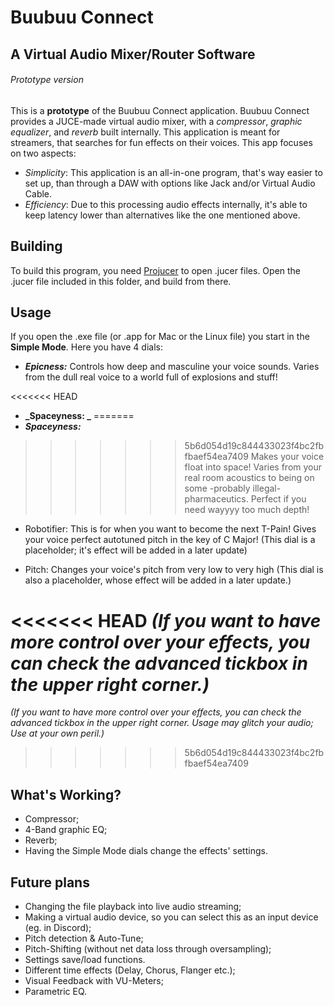 # Buubuu Connect
## A Virtual Audio Mixer/Router Software
###### Prototype version

This is a **prototype** of the Buubuu Connect application.
Buubuu Connect provides a JUCE-made virtual audio mixer, with a *compressor*, *graphic equalizer*, and *reverb* built internally.
This application is meant for streamers, that searches for fun effects on their voices. This app focuses on two aspects:

* *Simplicity*: This application is an all-in-one program, that's way easier to set up, than through a DAW with options like Jack and/or Virtual Audio Cable.
* *Efficiency*: Due to this processing audio effects internally, it's able to keep latency lower than alternatives like the one mentioned above.

## Building
To build this program, you need [Projucer](https://shop.juce.com/get-juce/download) to open .jucer files.
Open the .jucer file included in this folder, and build from there.

## Usage
If you open the .exe file (or .app for Mac or the Linux file) you start in the **Simple Mode**. Here you have 4 dials:

* **_Epicness:_**
Controls how deep and masculine your voice sounds. Varies from the dull real voice to a world full of explosions and stuff!

<<<<<<< HEAD
* **_Spaceyness: _**
=======
* **_Spaceyness:_**
>>>>>>> 5b6d054d19c844433023f4bc2fbfbaef54ea7409
Makes your voice float into space! Varies from your real room acoustics to being on some -probably illegal- pharmaceutics. Perfect if you need wayyyy too much depth!

* Robotifier:
This is for when you want to become the next T-Pain! Gives your voice perfect autotuned pitch in the key of C Major! (This dial is a placeholder; it's effect will be added in a later update)

* Pitch:
Changes your voice's pitch from very low to very high (This dial is also a placeholder, whose effect will be added in a later update.)

<<<<<<< HEAD
*(If you want to have more control over your effects, you can check the advanced tickbox in the upper right corner.)*
=======
*(If you want to have more control over your effects, you can check the advanced tickbox in the upper right corner.*
*Usage may glitch your audio; Use at your own peril.)*
>>>>>>> 5b6d054d19c844433023f4bc2fbfbaef54ea7409

## What's Working?
- Compressor;
- 4-Band graphic EQ;
- Reverb;
- Having the Simple Mode dials change the effects' settings.

## Future plans
- Changing the file playback into live audio streaming;
- Making a virtual audio device, so you can select this as an input device (eg. in Discord);
- Pitch detection & Auto-Tune;
- Pitch-Shifting (without net data loss through oversampling);
- Settings save/load functions.
- Different time effects (Delay, Chorus, Flanger etc.);
- Visual Feedback with VU-Meters;
- Parametric EQ.
